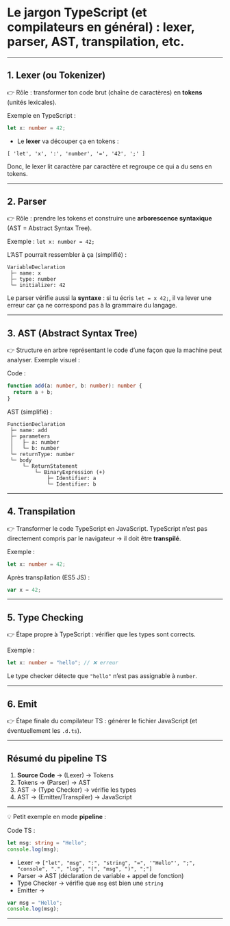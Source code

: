 # Le jargon TypeScript (et compilateurs en général) : **lexer, parser, AST, transpilation, etc.**

---

## 1. **Lexer (ou Tokenizer)**

👉 Rôle : transformer ton code brut (chaîne de caractères) en **tokens** (unités lexicales).

Exemple en TypeScript :

```ts
let x: number = 42;
```

- Le **lexer** va découper ça en tokens :

```
[ 'let', 'x', ':', 'number', '=', '42', ';' ]
```

Donc, le lexer lit caractère par caractère et regroupe ce qui a du sens en tokens.

---

## 2. **Parser**

👉 Rôle : prendre les tokens et construire une **arborescence syntaxique** (AST = Abstract Syntax Tree).

Exemple : `let x: number = 42;`

L’AST pourrait ressembler à ça (simplifié) :

```
VariableDeclaration
 ├─ name: x
 ├─ type: number
 └─ initializer: 42
```

Le parser vérifie aussi la **syntaxe** : si tu écris `let = x 42;`, il va lever une erreur car ça ne correspond pas à la grammaire du langage.

---

## 3. **AST (Abstract Syntax Tree)**

👉 Structure en arbre représentant le code d’une façon que la machine peut analyser.
Exemple visuel :

Code :

```ts
function add(a: number, b: number): number {
  return a + b;
}
```

AST (simplifié) :

```
FunctionDeclaration
 ├─ name: add
 ├─ parameters
 │   ├─ a: number
 │   └─ b: number
 └─ returnType: number
 └─ body
     └─ ReturnStatement
         └─ BinaryExpression (+)
             ├─ Identifier: a
             └─ Identifier: b
```

---

## 4. **Transpilation**

👉 Transformer le code TypeScript en JavaScript.
TypeScript n’est pas directement compris par le navigateur → il doit être **transpilé**.

Exemple :

```ts
let x: number = 42;
```

Après transpilation (ES5 JS) :

```js
var x = 42;
```

---

## 5. **Type Checking**

👉 Étape propre à TypeScript : vérifier que les types sont corrects.

Exemple :

```ts
let x: number = "hello"; // ❌ erreur
```

Le type checker détecte que `"hello"` n’est pas assignable à `number`.

---

## 6. **Emit**

👉 Étape finale du compilateur TS : générer le fichier JavaScript (et éventuellement les `.d.ts`).

---

## Résumé du pipeline TS

1. **Source Code** → (Lexer) → Tokens
2. Tokens → (Parser) → AST
3. AST → (Type Checker) → vérifie les types
4. AST → (Emitter/Transpiler) → JavaScript

---

💡 Petit exemple en mode **pipeline** :

Code TS :

```ts
let msg: string = "Hello";
console.log(msg);
```

- Lexer → `["let", "msg", ":", "string", "=", '"Hello"', ";", "console", ".", "log", "(", "msg", ")", ";"]`
- Parser → AST (déclaration de variable + appel de fonction)
- Type Checker → vérifie que `msg` est bien une `string`
- Emitter →

```js
var msg = "Hello";
console.log(msg);
```

---
